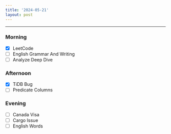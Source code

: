 ```yaml
---
title: '2024-05-21'
layout: post
---
```


---

### Morning

- [x] LeetCode
- [ ] English Grammar And Writing
- [ ] Analyze Deep Dive

### Afternoon

- [x] TiDB Bug
- [ ] Predicate Columns

### Evening

- [ ] Canada Visa
- [ ] Cargo Issue
- [ ] English Words
